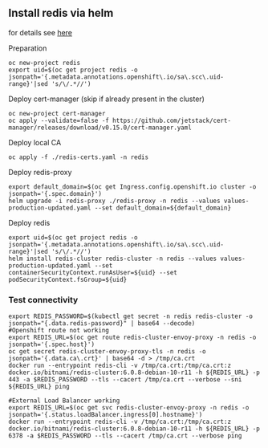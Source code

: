 
## Install redis via helm

for details see [here](https://github.com/bitnami/charts/tree/master/bitnami/redis-cluster)

Preparation

```shell
oc new-project redis
export uid=$(oc get project redis -o jsonpath='{.metadata.annotations.openshift\.io/sa\.scc\.uid-range}'|sed 's/\/.*//')
```

Deploy cert-manager (skip if already present in the cluster)

```shell
oc new-project cert-manager
oc apply --validate=false -f https://github.com/jetstack/cert-manager/releases/download/v0.15.0/cert-manager.yaml
```

Deploy local CA

```shell
oc apply -f ./redis-certs.yaml -n redis
```

Deploy redis-proxy

```shell
export default_domain=$(oc get Ingress.config.openshift.io cluster -o jsonpath='{.spec.domain}')
helm upgrade -i redis-proxy ./redis-proxy -n redis --values values-production-updated.yaml --set default_domain=${default_domain}
```

Deploy redis

```shell
export uid=$(oc get project redis -o jsonpath='{.metadata.annotations.openshift\.io/sa\.scc\.uid-range}'|sed 's/\/.*//')
helm install redis-cluster redis-cluster -n redis --values values-production-updated.yaml --set containerSecurityContext.runAsUser=${uid} --set podSecurityContext.fsGroup=${uid}
```

### Test connectivity

```shell
export REDIS_PASSWORD=$(kubectl get secret -n redis redis-cluster -o jsonpath="{.data.redis-password}" | base64 --decode)
#Openshift route not working
export REDIS_URL=$(oc get route redis-cluster-envoy-proxy -n redis -o jsonpath='{.spec.host}')
oc get secret redis-cluster-envoy-proxy-tls -n redis -o jsonpath='{.data.ca\.crt}' | base64 -d > /tmp/ca.crt
docker run --entrypoint redis-cli -v /tmp/ca.crt:/tmp/ca.crt:z docker.io/bitnami/redis-cluster:6.0.8-debian-10-r11 -h ${REDIS_URL} -p 443 -a $REDIS_PASSWORD --tls --cacert /tmp/ca.crt --verbose --sni ${REDIS_URL} ping

#External Load Balancer working
export REDIS_URL=$(oc get svc redis-cluster-envoy-proxy -n redis -o jsonpath='{.status.loadBalancer.ingress[0].hostname}')
docker run --entrypoint redis-cli -v /tmp/ca.crt:/tmp/ca.crt:z docker.io/bitnami/redis-cluster:6.0.8-debian-10-r11 -h ${REDIS_URL} -p 6378 -a $REDIS_PASSWORD --tls --cacert /tmp/ca.crt --verbose ping
```
